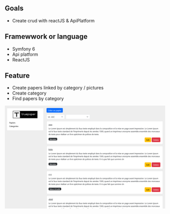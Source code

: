 ## Goals

- Create crud with reactJS & ApiPlatform

## Framewwork or language

- Symfony 6
- Api platform
- ReactJS

## Feature

- Create papers linked by category / pictures
- Create category
- Find papers by category

![alt text](https://github.com/jeanpierreDuman/truepaper/blob/main/app.png)

